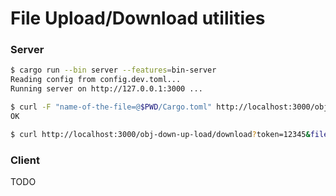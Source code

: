 # File Upload/Download utilities

### Server

```sh
$ cargo run --bin server --features=bin-server
Reading config from config.dev.toml...
Running server on http://127.0.0.1:3000 ...
```

```sh
$ curl -F "name-of-the-file=@$PWD/Cargo.toml" http://localhost:3000/obj-down-up-load/upload?token=12345
OK

$ curl http://localhost:3000/obj-down-up-load/download?token=12345&filename=name-of-the-file
```

### Client

TODO
